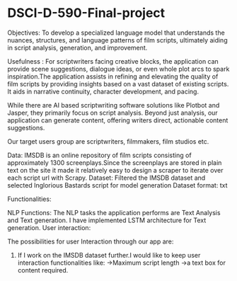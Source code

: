# DSCI-D-590-Final-project

Objectives:
To develop a specialized language model that understands the nuances, structures, and language patterns of film scripts, ultimately aiding in script analysis, generation, and improvement.

Usefulness :
For scriptwriters facing creative blocks, the application can provide scene suggestions, dialogue ideas, or even whole plot arcs to spark inspiration.The application assists in refining and elevating the quality of film scripts by providing insights based on a vast dataset of existing scripts. It aids in narrative continuity, character development, and pacing.

While there are AI based scriptwriting software solutions like Plotbot and Jasper, they primarily focus on script analysis. Beyond just analysis, our application can generate content, offering writers direct, actionable content suggestions.

Our target users group are scriptwriters, filmmakers, film studios etc.

Data:
IMSDB is an online repository of film scripts consisting of approximately 1300 screenplays.Since the screenplays are stored in plain text on the site it made it relatively easy to design a scraper to iterate over each script url with Scrapy.
Dataset: Filtered the IMSDB dataset and selected Inglorious Bastards script for model generation
Dataset format: txt


Functionalities:

NLP Functions:
The NLP tasks the application performs are Text Analysis and Text generation. I have implemented LSTM architecture for Text generation. 
User interaction:

The possibilities for user Interaction through our app are:

1. If I work on the IMSDB dataset further.I would like to keep user interaction functionalities like:
->Maximum script length
->a text box for content required.
